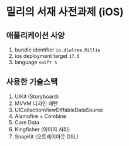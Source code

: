# 밀리의 서재 사전과제 (iOS)

## 애플리케이션 사양
1. bundle identifier ``io.dlwlrma.Millie``
2. ios deployment target ``17.5``
3. language ``swift 5``

## 사용한 기술스택
1. UIKit (Storyboard)
2. MVVM 디자인 패턴
3. UICollectionViewDiffableDataSource
4. Alamofire + Combine
5. Core Data
6. Kingfisher (이미지 처리)
7. SnapKit (오토레이아웃 DSL)
